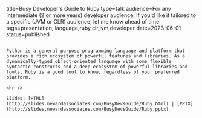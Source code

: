title=Busy Developer's Guide to Ruby
type=talk
audience=For any intermediate (2 or more years) developer audience; if you'd like it tailored to a specific (JVM or CLR) audience, let me know ahead of time
tags=presentation, language,ruby,clr,jvm,developer
date=2023-06-01
status=published
~~~~~~

Python is a general-purpose programming language and platform that provides a rich ecosystem of powerful features and libraries. As a dynamically-typed object-oriented language with some flexible syntactic constructs and a deep ecosystem of powerful libraries and tools, Ruby is a good tool to know, regardless of your preferred platform.
    
<hr />

Slides: [HTML](http://slides.newardassociates.com/BusyDevsGuide/Ruby.html) | [PPTX](http://slides.newardassociates.com/BusyDevsGuide/Ruby.pptx)
